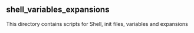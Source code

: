 ## shell_variables_expansions
This directory contains scripts for Shell, init files, variables and expansions

